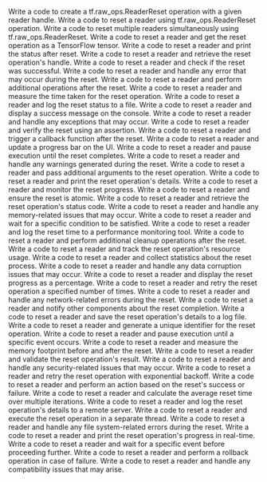 Write a code to create a tf.raw_ops.ReaderReset operation with a given reader handle.
Write a code to reset a reader using tf.raw_ops.ReaderReset operation.
Write a code to reset multiple readers simultaneously using tf.raw_ops.ReaderReset.
Write a code to reset a reader and get the reset operation as a TensorFlow tensor.
Write a code to reset a reader and print the status after reset.
Write a code to reset a reader and retrieve the reset operation's handle.
Write a code to reset a reader and check if the reset was successful.
Write a code to reset a reader and handle any error that may occur during the reset.
Write a code to reset a reader and perform additional operations after the reset.
Write a code to reset a reader and measure the time taken for the reset operation.
Write a code to reset a reader and log the reset status to a file.
Write a code to reset a reader and display a success message on the console.
Write a code to reset a reader and handle any exceptions that may occur.
Write a code to reset a reader and verify the reset using an assertion.
Write a code to reset a reader and trigger a callback function after the reset.
Write a code to reset a reader and update a progress bar on the UI.
Write a code to reset a reader and pause execution until the reset completes.
Write a code to reset a reader and handle any warnings generated during the reset.
Write a code to reset a reader and pass additional arguments to the reset operation.
Write a code to reset a reader and print the reset operation's details.
Write a code to reset a reader and monitor the reset progress.
Write a code to reset a reader and ensure the reset is atomic.
Write a code to reset a reader and retrieve the reset operation's status code.
Write a code to reset a reader and handle any memory-related issues that may occur.
Write a code to reset a reader and wait for a specific condition to be satisfied.
Write a code to reset a reader and log the reset time to a performance monitoring tool.
Write a code to reset a reader and perform additional cleanup operations after the reset.
Write a code to reset a reader and track the reset operation's resource usage.
Write a code to reset a reader and collect statistics about the reset process.
Write a code to reset a reader and handle any data corruption issues that may occur.
Write a code to reset a reader and display the reset progress as a percentage.
Write a code to reset a reader and retry the reset operation a specified number of times.
Write a code to reset a reader and handle any network-related errors during the reset.
Write a code to reset a reader and notify other components about the reset completion.
Write a code to reset a reader and save the reset operation's details to a log file.
Write a code to reset a reader and generate a unique identifier for the reset operation.
Write a code to reset a reader and pause execution until a specific event occurs.
Write a code to reset a reader and measure the memory footprint before and after the reset.
Write a code to reset a reader and validate the reset operation's result.
Write a code to reset a reader and handle any security-related issues that may occur.
Write a code to reset a reader and retry the reset operation with exponential backoff.
Write a code to reset a reader and perform an action based on the reset's success or failure.
Write a code to reset a reader and calculate the average reset time over multiple iterations.
Write a code to reset a reader and log the reset operation's details to a remote server.
Write a code to reset a reader and execute the reset operation in a separate thread.
Write a code to reset a reader and handle any file system-related errors during the reset.
Write a code to reset a reader and print the reset operation's progress in real-time.
Write a code to reset a reader and wait for a specific event before proceeding further.
Write a code to reset a reader and perform a rollback operation in case of failure.
Write a code to reset a reader and handle any compatibility issues that may arise.